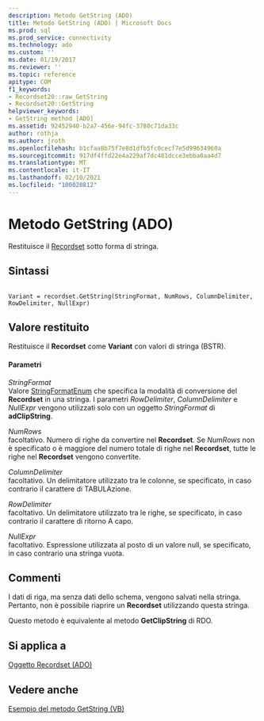 ```yaml
---
description: Metodo GetString (ADO)
title: Metodo GetString (ADO) | Microsoft Docs
ms.prod: sql
ms.prod_service: connectivity
ms.technology: ado
ms.custom: ''
ms.date: 01/19/2017
ms.reviewer: ''
ms.topic: reference
apitype: COM
f1_keywords:
- Recordset20::raw_GetString
- Recordset20::GetString
helpviewer_keywords:
- GetString method [ADO]
ms.assetid: 92452940-b2a7-456e-94fc-3780c71da33c
author: rothja
ms.author: jroth
ms.openlocfilehash: b1cfaa8b75f7e8d1dfb5fc0cecf7e5d99634960a
ms.sourcegitcommit: 917df4ffd22e4a229af7dc481dcce3ebba0aa4d7
ms.translationtype: MT
ms.contentlocale: it-IT
ms.lasthandoff: 02/10/2021
ms.locfileid: "100020812"
---
```

# <a name="getstring-method-ado"></a>Metodo GetString (ADO)
Restituisce il [Recordset](./recordset-object-ado.md) sotto forma di stringa.  
  
## <a name="syntax"></a>Sintassi  
  
```  
  
Variant = recordset.GetString(StringFormat, NumRows, ColumnDelimiter, RowDelimiter, NullExpr)  
```  
  
## <a name="return-value"></a>Valore restituito  
 Restituisce il **Recordset** come **Variant** con valori di stringa (BSTR).  
  
#### <a name="parameters"></a>Parametri  
 *StringFormat*  
 Valore [StringFormatEnum](./stringformatenum.md) che specifica la modalità di conversione del **Recordset** in una stringa. I parametri *RowDelimiter*, *ColumnDelimiter* e *NullExpr* vengono utilizzati solo con un oggetto *StringFormat* di **adClipString**.  
  
 *NumRows*  
 facoltativo. Numero di righe da convertire nel **Recordset**. Se *NumRows* non è specificato o è maggiore del numero totale di righe nel **Recordset**, tutte le righe nel **Recordset** vengono convertite.  
  
 *ColumnDelimiter*  
 facoltativo. Un delimitatore utilizzato tra le colonne, se specificato, in caso contrario il carattere di TABULAzione.  
  
 *RowDelimiter*  
 facoltativo. Un delimitatore utilizzato tra le righe, se specificato, in caso contrario il carattere di ritorno A capo.  
  
 *NullExpr*  
 facoltativo. Espressione utilizzata al posto di un valore null, se specificato, in caso contrario una stringa vuota.  
  
## <a name="remarks"></a>Commenti  
 I dati di riga, ma senza dati dello schema, vengono salvati nella stringa. Pertanto, non è possibile riaprire un **Recordset** utilizzando questa stringa.  
  
 Questo metodo è equivalente al metodo **GetClipString** di RDO.  
  
## <a name="applies-to"></a>Si applica a  
 [Oggetto Recordset (ADO)](./recordset-object-ado.md)  
  
## <a name="see-also"></a>Vedere anche  
 [Esempio del metodo GetString (VB)](./getstring-method-example-vb.md)